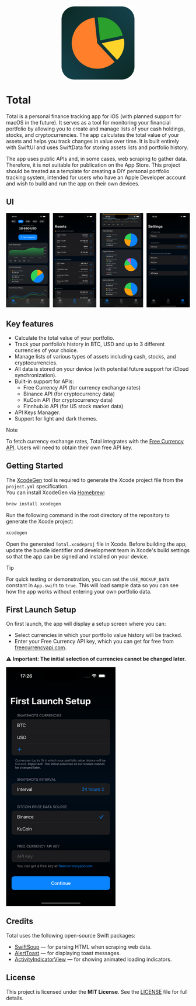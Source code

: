 
<p align="center">
  <img src="Resources/icon.png" alt="Setup Screen" align="center" width="200">
</p>

# Total
Total is a personal finance tracking app for iOS (with planned support for macOS in the future). It serves as a tool for monitoring your financial portfolio by allowing you to create and manage lists of your cash holdings, stocks, and cryptocurrencies. The app calculates the total value of your assets and helps you track changes in value over time. It is built entirely with SwiftUI and uses SwiftData for storing assets lists and portfolio history.

The app uses public APIs and, in some cases, web scraping to gather data. Therefore, it is not suitable for publication on the App Store. This project should be treated as a template for creating a DIY personal portfolio tracking system, intended for users who have an Apple Developer account and wish to build and run the app on their own devices.

## UI

![UI](Resources/ui-overview.png)

## Key features

* Calculate the total value of your portfolio.
* Track your portfolio’s history in BTC, USD and up to 3 different currencies of your choice.
* Manage lists of various types of assets including cash, stocks, and cryptocurrencies.
* All data is stored on your device (with potential future support for iCloud synchronization).
* Built-in support for APIs:
  * Free Currency API (for currency exchange rates)
  * Binance API (for cryptocurrency data)
  * KuCoin API (for cryptocurrency data)
  * Finnhub.io API (for US stock market data)
* API Keys Manager.
* Support for light and dark themes.


> [!NOTE]
> To fetch currency exchange rates, Total integrates with the [Free Currency API](https://freecurrencyapi.com). Users will need to obtain their own free API key.



## Getting Started

The [XcodeGen](https://github.com/yonaskolb/XcodeGen) tool is required to generate the Xcode project file from the `project.yml` specification.\
You can install XcodeGen via [Homebrew](https://brew.sh/):

```bash
brew install xcodegen
```

Run the following command in the root directory of the repository to generate the Xcode project:
```bash
xcodegen
```

Open the generated `Total.xcodeproj` file in Xcode. Before building the app, update the bundle identifier and development team in Xcode's build settings so that the app can be signed and installed on your device.

> [!TIP]
> For quick testing or demonstration, you can set the `USE_MOCKUP_DATA` constant in `App.swift` to `true`. This will load sample data so you can see how the app works without entering your own portfolio data.

## First Launch Setup

On first launch, the app will display a setup screen where you can:
   * Select currencies in which your portfolio value history will be tracked.
   * Enter your Free Currency API key, which you can get for free from [freecurrencyapi.com](https://freecurrencyapi.com).

:warning: **Important: The initial selection of currencies cannot be changed later.**

<img src="Resources/setup.png" alt="Setup Screen" align="center" width="300">

## Credits
Total uses the following open-source Swift packages:
* [SwiftSoup](https://github.com/scinfu/SwiftSoup) — for parsing HTML when scraping web data.
* [AlertToast](https://github.com/elai950/AlertToast) — for displaying toast messages.
* [ActivityIndicatorView](https://github.com/exyte/ActivityIndicatorView) — for showing animated loading indicators.

## License
This project is licensed under the **MIT License**. See the [LICENSE](LICENSE) file for full details.
